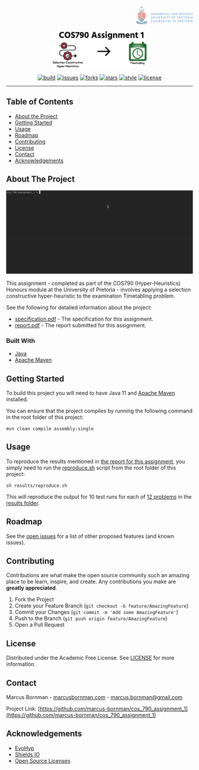 <!-- PROJECT LOGO -->
<p align="right">
<a href="https://www.up.ac.za">
<img src="https://raw.githubusercontent.com/marcus-bornman/cos_790_assignment_1/master/assets/project_badge.png" height="50" alt="badge">
</a>
</p>
<p align="center">
<img src="https://raw.githubusercontent.com/marcus-bornman/cos_790_assignment_1/master/assets/project_logo.png" height="100" alt="logo" />
</p>

<!-- PROJECT SHIELDS -->
<p align="center">
<a href="https://github.com/marcus-bornman/cos_790_assignment_1/actions?query=workflow%3Abuild"><img src="https://img.shields.io/github/workflow/status/marcus-bornman/cos_790_assignment_1/build?label=build" alt="build"></a>
<a href="https://github.com/marcus-bornman/cos_790_assignment_1/issues"><img src="https://img.shields.io/github/issues/marcus-bornman/cos_790_assignment_1" alt="issues"></a>
<a href="https://github.com/marcus-bornman/cos_790_assignment_1/network"><img src="https://img.shields.io/github/forks/marcus-bornman/cos_790_assignment_1" alt="forks"></a>
<a href="https://github.com/marcus-bornman/cos_790_assignment_1/stargazers"><img src="https://img.shields.io/github/stars/marcus-bornman/cos_790_assignment_1" alt="stars"></a>
<a href="https://google.github.io/styleguide/javaguide.html"><img src="https://img.shields.io/badge/style-google_java-40c4ff.svg" alt="style"></a>
<a href="https://github.com/marcus-bornman/cos_790_assignment_1/blob/master/LICENSE"><img src="https://img.shields.io/github/license/Marcus-bornman/cos_790_assignment_1" alt="license"></a>
</p>

---

<!-- TABLE OF CONTENTS -->
## Table of Contents
* [About the Project](#about-the-project)
* [Getting Started](#getting-started)
* [Usage](#usage)
* [Roadmap](#roadmap)
* [Contributing](#contributing)
* [License](#license)
* [Contact](#contact)
* [Acknowledgements](#acknowledgements)



<!-- ABOUT THE PROJECT -->
## About The Project
<p align="center">
<img src="https://raw.githubusercontent.com/marcus-bornman/cos_790_assignment_1/master/assets/screenshot_1.gif" width="800" alt="Screenshot 1" />
</p>

This assignment - completed as part of the COS790 (Hyper-Heuristics) Honours module at the University of Pretoria -
involves applying a selection constructive hyper-heuristic to the examination Timetabling problem.

See the following for detailed information about the project:
* [specification.pdf](assets/specification.pdf) - The specification for this assignment.
* [report.pdf](assets/report/report.pdf) - The report submitted for this assignment.

### Built With
* [Java](https://www.java.com/en/)
* [Apache Maven](https://maven.apache.org)



<!-- GETTING STARTED -->
## Getting Started
To build this project you will need to have Java 11 and [Apache Maven](https://maven.apache.org) installed.

You can ensure that the project compiles by running the following command in the root folder of this project:
```
mvn clean compile assembly:single
```



<!-- USAGE EXAMPLES -->
## Usage
To reproduce the results mentioned in [the report for this assignment](assets/report/report.pdf), you simply need to run the
[reproduce.sh](results/reproduce.sh) script from the root folder of this project:
```shell script
sh results/reproduce.sh
```
This will reproduce the output for 10 test runs for each of [12 problems](src/main/resources/problems) in the [results folder](results).



<!-- ROADMAP -->
## Roadmap
See the [open issues](https://github.com/marcus-bornman/cos_790_assignment_1/issues) for a list of other proposed features (and known issues).



<!-- CONTRIBUTING -->
## Contributing

Contributions are what make the open source community such an amazing place to be learn, inspire, and create. Any contributions you make are **greatly appreciated**.

1. Fork the Project
2. Create your Feature Branch (`git checkout -b feature/AmazingFeature`)
3. Commit your Changes (`git commit -m 'Add some AmazingFeature'`)
4. Push to the Branch (`git push origin feature/AmazingFeature`)
5. Open a Pull Request



<!-- LICENSE -->
## License

Distributed under the Academic Free License. See [LICENSE](LICENSE) for more information.



<!-- CONTACT -->
## Contact

Marcus Bornman - [marcusbornman.com](https://www.marcusbornman.com) - [marcus.bornman@gmail.com](mailto:marcus.bornman@gmail.com)

Project Link: [https://github.com/marcus-bornman/cos_790_assignment_1](https://github.com/marcus-bornman/cos_790_assignment_1)



<!-- ACKNOWLEDGEMENTS -->
## Acknowledgements
* [EvoHyp](https://sites.google.com/view/evohyp)
* [Shields IO](https://shields.io)
* [Open Source Licenses](https://choosealicense.com)
